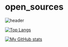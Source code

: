# open_sources
![header](https://capsule-render.vercel.app/api?type=shark&color=gradient&height=200&section=footer&text=H%20e%20l%20l%20o&fontSize=100)


[![Top Langs](https://github-readme-stats.vercel.app/api/top-langs/?username=kid8422)](https://github.com/kid8422/github-readme-stats)

[![My GitHub stats](https://github-readme-stats.vercel.app/api?username=kid8422)](https://github.com/kid8422/github-readme-stats)
